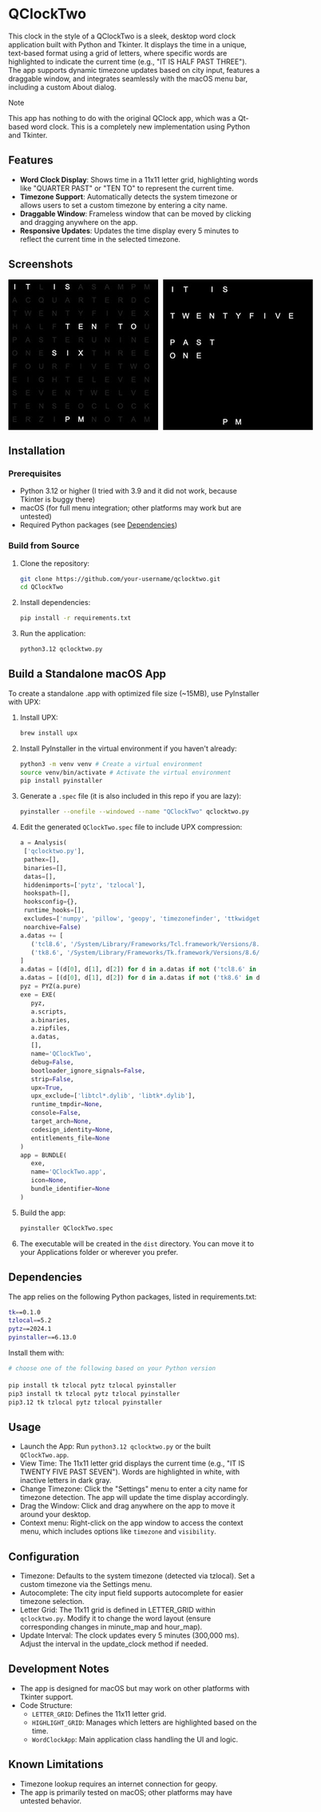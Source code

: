 # QClockTwo

This clock in the style of a QClockTwo is a sleek, desktop word clock application built with Python and Tkinter. It displays the time in a unique, text-based format using a grid of letters, where specific words are highlighted to indicate the current time (e.g., "IT IS HALF PAST THREE"). The app supports dynamic timezone updates based on city input, features a draggable window, and integrates seamlessly with the macOS menu bar, including a custom About dialog.

> [!NOTE]
> This app has nothing to do with the original QClock app, which was a Qt-based word clock. This is a completely new implementation using Python and Tkinter.

## Features

- **Word Clock Display**: Shows time in a 11x11 letter grid, highlighting words like "QUARTER PAST" or "TEN TO" to represent the current time.
- **Timezone Support**: Automatically detects the system timezone or allows users to set a custom timezone by entering a city name.
- **Draggable Window**: Frameless window that can be moved by clicking and dragging anywhere on the app.
- **Responsive Updates**: Updates the time display every 5 minutes to reflect the current time in the selected timezone.

## Screenshots

<div style="display: flex; gap: 10px;">
  <img src="screenshots/UI.jpg" alt="visiblity = yes" width="300">
  <img src="screenshots/UI_invisible.jpg" alt="visiblity = no" width="300">
</div>


## Installation

### Prerequisites

- Python 3.12 or higher (I tried with 3.9 and it did not work, because Tkinter is buggy there)
- macOS (for full menu integration; other platforms may work but are untested)
- Required Python packages (see [Dependencies](#dependencies))

### Build from Source

1. Clone the repository:
   ```bash
   git clone https://github.com/your-username/qclocktwo.git
   cd QClockTwo

2. Install dependencies:
   ```bash
   pip install -r requirements.txt
   ```
3. Run the application:
   ```bash
   python3.12 qclocktwo.py
   ```

## Build a Standalone macOS App

To create a standalone .app with optimized file size (~15MB), use PyInstaller with UPX:

1. Install UPX:

   ```bash
   brew install upx
   ```
2. Install PyInstaller in the virtual environment if you haven't already:
   ```bash
   python3 -m venv venv # Create a virtual environment
   source venv/bin/activate # Activate the virtual environment
   pip install pyinstaller
   ```
3. Generate a `.spec` file (it is also included in this repo if you are lazy):
   ```bash
   pyinstaller --onefile --windowed --name "QClockTwo" qclocktwo.py
   ```
4. Edit the generated `QClockTwo.spec` file to include UPX compression:
   ```python
   a = Analysis(
    ['qclocktwo.py'],
    pathex=[],
    binaries=[],
    datas=[],
    hiddenimports=['pytz', 'tzlocal'],
    hookspath=[],
    hooksconfig={},
    runtime_hooks=[],
    excludes=['numpy', 'pillow', 'geopy', 'timezonefinder', 'ttkwidgets', 'cffi', 'pycparser', 'geographiclib', 'h3'],
    noarchive=False)
   a.datas += [
      ('tcl8.6', '/System/Library/Frameworks/Tcl.framework/Versions/8.6/Resources/tcl8.6', 'DATA'),
      ('tk8.6', '/System/Library/Frameworks/Tk.framework/Versions/8.6/Resources/tk8.6', 'DATA'),
   ]
   a.datas = [(d[0], d[1], d[2]) for d in a.datas if not ('tcl8.6' in d[0] and ('demos' in d[0] or 'msgs' in d[0] or 'encoding' in d[0]))]
   a.datas = [(d[0], d[1], d[2]) for d in a.datas if not ('tk8.6' in d[0] and ('images' in d[0] or 'demos' in d[0]))]
   pyz = PYZ(a.pure)
   exe = EXE(
      pyz,
      a.scripts,
      a.binaries,
      a.zipfiles,
      a.datas,
      [],
      name='QClockTwo',
      debug=False,
      bootloader_ignore_signals=False,
      strip=False,
      upx=True,
      upx_exclude=['libtcl*.dylib', 'libtk*.dylib'],
      runtime_tmpdir=None,
      console=False,
      target_arch=None,
      codesign_identity=None,
      entitlements_file=None
   )
   app = BUNDLE(
      exe,
      name='QClockTwo.app',
      icon=None,
      bundle_identifier=None
   )
   ```

5. Build the app:
   ```bash
   pyinstaller QClockTwo.spec
   ```
6. The executable will be created in the `dist` directory. You can move it to your Applications folder or wherever you prefer.

## Dependencies
The app relies on the following Python packages, listed in requirements.txt:

```bash
tk==0.1.0
tzlocal==5.2
pytz==2024.1
pyinstaller==6.13.0
```

Install them with:

```bash
# choose one of the following based on your Python version

pip install tk tzlocal pytz tzlocal pyinstaller
pip3 install tk tzlocal pytz tzlocal pyinstaller
pip3.12 tk tzlocal pytz tzlocal pyinstaller
```

## Usage
- Launch the App: Run `python3.12 qclocktwo.py` or the built `QClockTwo.app`.
- View Time: The 11x11 letter grid displays the current time (e.g., "IT IS TWENTY FIVE PAST SEVEN"). Words are highlighted in white, with inactive letters in dark gray.
- Change Timezone: Click the "Settings" menu to enter a city name for timezone detection. The app will update the time display accordingly.
- Drag the Window: Click and drag anywhere on the app to move it around your desktop.
- Context menu: Right-click on the app window to access the context menu, which includes options like `timezone` and `visibility`.

## Configuration
- Timezone: Defaults to the system timezone (detected via tzlocal). Set a custom timezone via the Settings menu.
- Autocomplete: The city input field supports autocomplete for easier timezone selection.
- Letter Grid: The 11x11 grid is defined in LETTER_GRID within `qclocktwo.py`. Modify it to change the word layout (ensure corresponding changes in minute_map and hour_map).
- Update Interval: The clock updates every 5 minutes (300,000 ms). Adjust the interval in the update_clock method if needed.

## Development Notes

- The app is designed for macOS but may work on other platforms with Tkinter support.
- Code Structure:
    - `LETTER_GRID`: Defines the 11x11 letter grid.
    - `HIGHLIGHT_GRID`: Manages which letters are highlighted based on the time.
    - `WordClockApp`: Main application class handling the UI and logic.

## Known Limitations
- Timezone lookup requires an internet connection for geopy.
- The app is primarily tested on macOS; other platforms may have untested behavior.